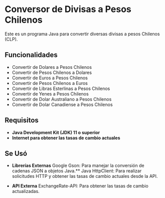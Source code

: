 # Conversor de Divisas a Pesos Chilenos
Este es un programa Java para convertir diversas divisas a pesos Chilenos (CLP). 

## Funcionalidades
- Convertir de Dolares a Pesos Chilenos
- Convertir de Pesos Chilenos a Dolares
- Convertir de Euros a Pesos Chilenos
- Convertir de Pesos Chilenos a Euros
- Convertir de Libras Esterlinas a Pesos Chilenos
- Convertir de Yenes a Pesos Chilenos
- Convertir de Dolar Australiano a Pesos Chilenos
- Convertir de Dolar Canadiense a Pesos Chilenos

## Requisitos
- **Java Development Kit (JDK) 11 o superior**
- **Internet para obtener las tasas de cambio actuales**

## Se Usó
- **Librerías Externas**
Google Gson: Para manejar la conversión de cadenas JSON a objetos Java.**
Java HttpClient: Para realizar solicitudes HTTP y obtener las tasas de cambio actuales desde la API.

- **API Externa**
ExchangeRate-API: Para obtener las tasas de cambio actualizadas.

